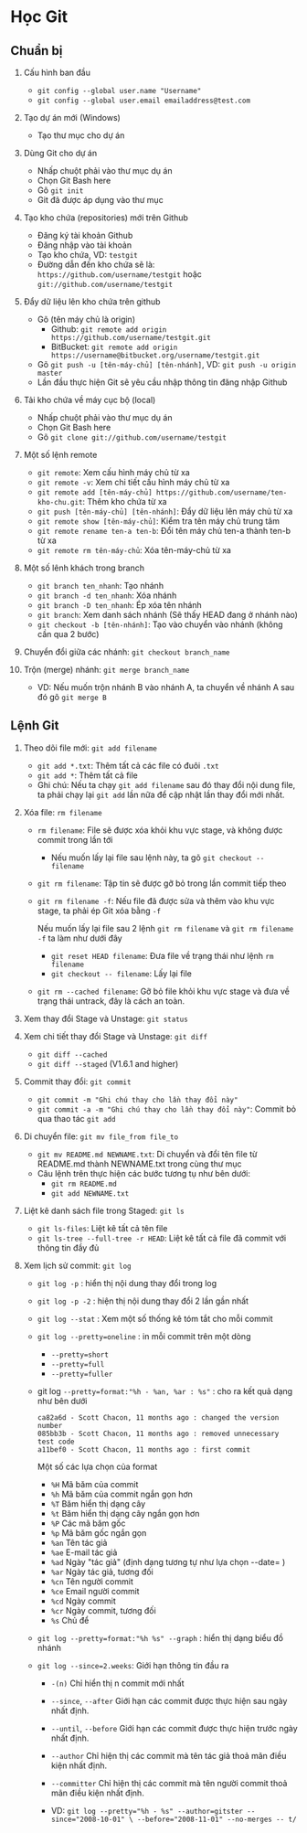# Học Git

## Chuẩn bị

1. Cấu hình ban đầu
	* `git config --global user.name "Username"`
	* `git config --global user.email emailaddress@test.com`

2. Tạo dự án mới (Windows)
	* Tạo thư mục cho dự án

3. Dùng Git cho dự án
	* Nhấp chuột phải vào thư mục dụ án
	* Chọn Git Bash here
	* Gõ `git init`
	* Git đã được áp dụng vào thư mục

4. Tạo kho chứa (repositories) mới trên Github
	* Đăng ký tài khoản Github
	* Đăng nhập vào tài khoản
	* Tạo kho chứa, VD: `testgit`
	* Đường dẫn đến kho chứa sẽ là: `https://github.com/username/testgit` hoặc `git://github.com/username/testgit`

5. Đẩy dữ liệu lên kho chứa trên github
	* Gõ (tên máy chủ là origin)
		* Github: `git remote add origin https://github.com/username/testgit.git`
		* BitBucket: `git remote add origin https://username@bitbucket.org/username/testgit.git`
	* Gõ `git push -u [tên-máy-chủ] [tên-nhánh]`, VD: `git push -u origin master`
	* Lần đầu thực hiện Git sẽ yêu cầu nhập thông tin đăng nhập Github

6. Tải kho chứa về máy cục bộ (local)
	* Nhấp chuột phải vào thư mục dụ án
	* Chọn Git Bash here
	* Gõ `git clone git://github.com/username/testgit`

7. Một số lệnh remote
	* `git remote`: Xem cấu hình máy chủ từ xa
	* `git remote -v`: Xem chi tiết cấu hình máy chủ từ xa
	* `git remote add [tên-máy-chủ] https://github.com/username/ten-kho-chu.git`: Thêm kho chứa từ xa
	* `git push [tên-máy-chủ] [tên-nhánh]`: Đẩy dữ liệu lên máy chủ từ xa
	* `git remote show [tên-máy-chủ]`: Kiểm tra tên máy chủ trung tâm
	* `git remote rename ten-a ten-b`: Đổi tên máy chủ ten-a thành ten-b từ xa
	* `git remote rm tên-máy-chủ`: Xóa tên-máy-chủ từ xa

8. Một số lênh khách trong branch
	* `git branch ten_nhanh`: Tạo nhánh
	* `git branch -d ten_nhanh`: Xóa nhánh
	* `git branch -D ten_nhanh`: Ép xóa tên nhánh
	* `git branch`: Xem danh sách nhánh (Sẽ thấy HEAD đang ở nhánh nào)
	* `git checkout -b [tên-nhánh]`: Tạo vào chuyển vào nhánh (không cần qua 2 bước)

9. Chuyển đổi giữa các nhánh: `git checkout branch_name`

10. Trộn (merge) nhánh: `git merge branch_name`
	* VD: Nếu muốn trộn nhánh B vào nhánh A, ta chuyển về nhánh A sau đó gõ `git merge B`

## Lệnh Git

1. Theo dõi file mới: `git add filename`
	* `git add *.txt`: Thêm tất cả các file có đuôi `.txt`
	* `git add *`: Thêm tất cả file
	* Ghi chú: Nếu ta chạy `git add filename` sau đó thay đổi nội dung file, ta phải chạy lại `git add` lần nữa để cập nhật lần thay đổi mới nhất.

2. Xóa file: `rm filename`
	* `rm filename`: File sẽ được xóa khỏi khu vực stage, và không được commit trong lần tới
		* Nếu muốn lấy lại file sau lệnh này, ta gõ `git checkout -- filename`
	* `git rm filename`: Tập tin sẽ được gỡ bỏ trong lần commit tiếp theo
	* `git rm filename -f`: Nếu file đã được sửa và thêm vào khu vực stage, ta phải ép Git xóa bằng `-f`  

		Nếu muốn lấy lại file sau 2 lệnh `git rm filename` và `git rm filename -f` ta làm như dưới đây
		* `git reset HEAD filename`: Đưa file về trạng thái như lệnh `rm filename`
		* `git checkout -- filename`: Lấy lại file

	* `git rm --cached filename`: Gỡ bỏ file khỏi khu vực stage và đưa về trạng thái untrack, đây là cách an toàn.

3. Xem thay đổi Stage và Unstage: `git status`
4. Xem chi tiết thay đổi Stage và Unstage: `git diff`
	* `git diff --cached`
	* `git diff --staged` (V1.6.1 and higher)

5. Commit thay đổi: `git commit`
	* `git commit -m "Ghi chú thay cho lần thay đổi này"`
	* `git commit -a -m "Ghi chú thay cho lần thay đổi này"`: Commit bỏ qua thao tác `git add`

6. Di chuyển file: `git mv file_from file_to`
	* `git mv README.md NEWNAME.txt`: Di chuyển và đổi tên file từ README.md thành NEWNAME.txt trong cùng thư mục
	* Câu lệnh trên thực hiện các bước tương tụ như bên dưới:
		* `git rm README.md`
		* `git add NEWNAME.txt`

7. Liệt kê danh sách file trong Staged: `git ls`
	* `git ls-files`: Liệt kê tất cả tên file
	* `git ls-tree --full-tree -r HEAD`: Liệt kê tất cả file đã commit với thông tin đầy đủ

8. Xem lịch sử commit: `git log`
	* `git log -p` : hiển thị nội dung thay đổi trong log
	* `git log -p -2` : hiện thị nội dung thay đổi 2 lần gần nhất
	* `git log --stat` : Xem một số thống kê tóm tắt cho mỗi commit
	* `git log --pretty=oneline` : in mỗi commit trên một dòng
		+ `--pretty=short`
		+ `--pretty=full`
		+ `--pretty=fuller`

	* git log `--pretty=format:"%h - %an, %ar : %s"` : cho ra kết quả dạng như bên dưới
		```
		ca82a6d - Scott Chacon, 11 months ago : changed the version number
		085bb3b - Scott Chacon, 11 months ago : removed unnecessary test code
		a11bef0 - Scott Chacon, 11 months ago : first commit
		```

		Một số các lựa chọn của format

		+ `%H`	Mã băm của commit
		+ `%h`	Mã băm của commit ngắn gọn hơn
		+ `%T`	Băm hiển thị dạng cây
		+ `%t`	Băm hiển thị dạng cây ngắn gọn hơn
		+ `%P`	Các mã băm gốc
		+ `%p`	Mã băm gốc ngắn gọn
		+ `%an`	Tên tác giả
		+ `%ae`	E-mail tác giả
		+ `%ad`	Ngày "tác giả" (định dạng tương tự như lựa chọn --date= )
		+ `%ar`	Ngày tác giả, tương đối
		+ `%cn`	Tên người commit
		+ `%ce`	Email người commit
		+ `%cd`	Ngày commit
		+ `%cr`	Ngày commit, tương đối
		+ `%s`	Chủ để

	* `git log --pretty=format:"%h %s" --graph` : hiển thị dạng biểu đồ nhánh

	* `git log --since=2.weeks`: Giới hạn thông tin đầu ra
		* `-(n)`				Chỉ hiển thị n commit mới nhất
		* `--since`, `--after`	Giới hạn các commit được thực hiện sau ngày nhất định.
		* `--until`, `--before`	Giới hạn các commit được thực hiện trước ngày nhất định.
		* `--author`			Chỉ hiện thị các commit mà tên tác giả thoả mãn điều kiện nhất định.
		* `--committer`			Chỉ hiện thị các commit mà tên người commit thoả mãn điều kiện nhất định.

		* VD: `git log --pretty="%h - %s" --author=gitster --since="2008-10-01" \
		--before="2008-11-01" --no-merges -- t/`
